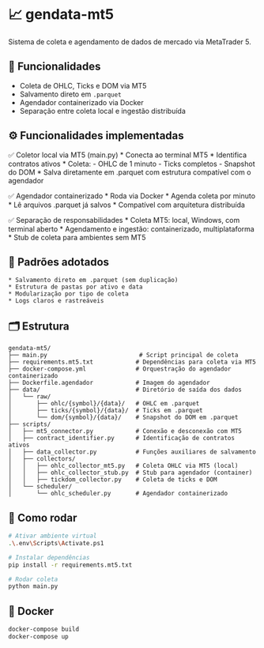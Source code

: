 # 📈 gendata-mt5

Sistema de coleta e agendamento de dados de mercado via MetaTrader 5.

## 🔧 Funcionalidades

- Coleta de OHLC, Ticks e DOM via MT5
- Salvamento direto em `.parquet`
- Agendador containerizado via Docker
- Separação entre coleta local e ingestão distribuída

## ⚙️ Funcionalidades implementadas

✅ Coletor local via MT5 (main.py)
    * Conecta ao terminal MT5
    * Identifica contratos ativos
    * Coleta:
        - OHLC de 1 minuto
        - Ticks completos
        - Snapshot do DOM
    * Salva diretamente em .parquet com estrutura compatível com o agendador

✅ Agendador containerizado
    * Roda via Docker
    * Agenda coleta por minuto
    * Lê arquivos .parquet já salvos
    * Compatível com arquitetura distribuída

✅ Separação de responsabilidades
    * Coleta MT5: local, Windows, com terminal aberto
    * Agendamento e ingestão: containerizado, multiplataforma
    * Stub de coleta para ambientes sem MT5

## 🧠 Padrões adotados
    * Salvamento direto em .parquet (sem duplicação)
    * Estrutura de pastas por ativo e data
    * Modularização por tipo de coleta
    * Logs claros e rastreáveis

## 🗂 Estrutura

```Estrutura
gendata-mt5/
├── main.py                          # Script principal de coleta
├── requirements.mt5.txt            # Dependências para coleta via MT5
├── docker-compose.yml              # Orquestração do agendador containerizado
├── Dockerfile.agendador            # Imagem do agendador
├── data/                           # Diretório de saída dos dados
│   └── raw/
│       ├── ohlc/{symbol}/{data}/   # OHLC em .parquet
│       ├── ticks/{symbol}/{data}/  # Ticks em .parquet
│       └── dom/{symbol}/{data}/    # Snapshot do DOM em .parquet
├── scripts/
│   ├── mt5_connector.py            # Conexão e desconexão com MT5
│   ├── contract_identifier.py      # Identificação de contratos ativos
│   ├── data_collector.py           # Funções auxiliares de salvamento
│   ├── collectors/
│   │   ├── ohlc_collector_mt5.py   # Coleta OHLC via MT5 (local)
│   │   ├── ohlc_collector_stub.py  # Stub para agendador (container)
│   │   ├── tickdom_collector.py    # Coleta de ticks e DOM
│   └── scheduler/
│       └── ohlc_scheduler.py       # Agendador containerizado
```

## 🚀 Como rodar

```Bash
# Ativar ambiente virtual
.\.env\Scripts\Activate.ps1

# Instalar dependências
pip install -r requirements.mt5.txt

# Rodar coleta
python main.py
```
## 🐳 Docker
```Bash
docker-compose build
docker-compose up
```



